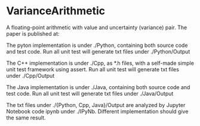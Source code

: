 # VarianceArithmetic
A floating-point arithmetic with value and uncertainty (variance) pair.
The paper is published at: 

The pyton implementation is under ./Python, containing both source code and test code.
Run all unit test will generate txt files under ./Python/Output

The C++ implementation is under ./Cpp, as *.h files, with a self-made simple unit test framework using assert.
Run all unit test will generate txt files under ./Cpp/Output

The Java implementation is under ./Java, containing both source code and test code.
Run all unit test will generate txt files under ./Java/Output

The txt files under ./{Python, Cpp, Java}/Output are analyzed by Jupyter Notebook code ipynb under ./IPyNb.
Different implementation should give the same result.
